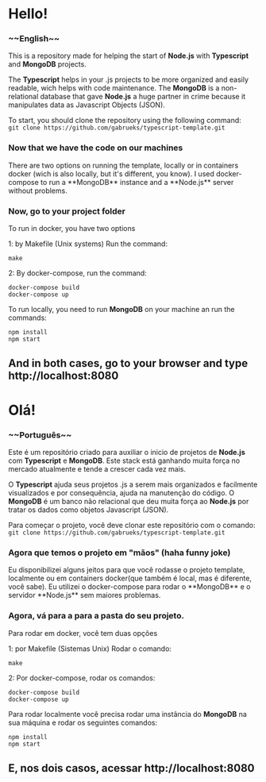 
<h1>Hello!</h1><h3>~~English~~</h3>

This is a repository made for helping the start of **Node.js** with **Typescript** and **MongoDB** projects.

The **Typescript** helps in your .js projects to be more organized and easily readable, wich helps with code maintenance. The **MongoDB** is a non-relational database that gave **Node.js** a huge partner in crime because it manipulates data as Javascript Objects (JSON).

To start, you should clone the repository using the following command: <br>
``` git clone https://github.com/gabrueks/typescript-template.git ```
<br>

<h3>Now that we have the code on our machines</h3>
There are two options on running the template, locally or in containers docker (wich is also locally, but it's different, you know). I used docker-compose to run a **MongoDB** instance and a **Node.js** server without problems.

<h3>Now, go to your project folder</h3>

To run in docker, you have two options

1: by Makefile (Unix systems)
Run the command:
```
make
```

2: By docker-compose, run the command:
```
docker-compose build
docker-compose up
```

To run locally, you need to run **MongoDB** on your machine an run the commands:
```
npm install
npm start
```

<h2>And in both cases, go to your browser and type http://localhost:8080</h2> 

<h1>Olá!</h1><h3>~~Português~~</h3>

Este é um repositório criado para auxiliar o inicio de projetos de **Node.js** com **Typescript** e **MongoDB**. Este stack está ganhando muita força no mercado atualmente e tende a crescer cada vez mais.

O **Typescript** ajuda seus projetos .js a serem mais organizados e facilmente visualizados e por consequência, ajuda na manutenção do código. O **MongoDB** é um banco não relacional que deu muita força ao **Node.js** por tratar os dados como objetos Javascript (JSON).

Para começar o projeto, você deve clonar este repositório com o comando:<br>
``` git clone https://github.com/gabrueks/typescript-template.git ```
<br>

<h3>Agora que temos o projeto em "mãos" (haha funny joke)</h3>
Eu disponibilizei alguns jeitos para que você rodasse o projeto template, localmente ou em containers docker(que também é local, mas é diferente, você sabe). Eu utilizei o docker-compose para rodar o **MongoDB** e o servidor **Node.js** sem maiores problemas.

<h3>Agora, vá para a para a pasta do seu projeto.</h3>

Para rodar em docker, você tem duas opções

1: por Makefile (Sistemas Unix)
Rodar o comando:
```
make
```

2: Por docker-compose, rodar os comandos:
```
docker-compose build
docker-compose up
```


Para rodar localmente você precisa rodar uma instância do **MongoDB** na sua máquina e rodar os seguintes comandos:
```
npm install
npm start
```

<h2>E, nos dois casos, acessar http://localhost:8080</h2>

